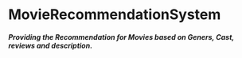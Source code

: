 # MovieRecommendationSystem

##### Providing the Recommendation for Movies based on Geners, Cast, reviews and description.
